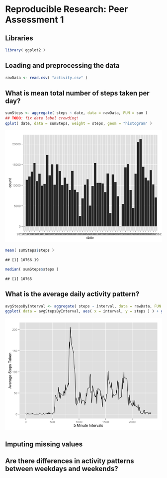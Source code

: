 # Reproducible Research: Peer Assessment 1
## Libraries

```r
library( ggplot2 )
```

## Loading and preprocessing the data

```r
rawData <- read.csv( "activity.csv" )
```


## What is mean total number of steps taken per day?

```r
sumSteps <- aggregate( steps ~ date, data = rawData, FUN = sum )
## TODO: fix date label crowding!
qplot( date, data = sumSteps, weight = steps, geom = "histogram" )
```

![](PA1_files/figure-html/unnamed-chunk-3-1.png) 

```r
mean( sumSteps$steps )
```

```
## [1] 10766.19
```

```r
median( sumSteps$steps )
```

```
## [1] 10765
```

## What is the average daily activity pattern?

```r
avgStepsByInterval <- aggregate( steps ~ interval, data = rawData, FUN = mean )
ggplot( data = avgStepsByInterval, aes( x = interval, y = steps ) ) + geom_line() + xlab( "5 Minute Intervals" ) + ylab( "Average Steps Taken" )
```

![](PA1_files/figure-html/unnamed-chunk-4-1.png) 

## Imputing missing values



## Are there differences in activity patterns between weekdays and weekends?
